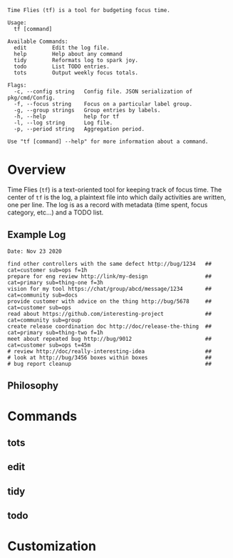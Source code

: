 ```
Time Flies (tf) is a tool for budgeting focus time.

Usage:
  tf [command]

Available Commands:
  edit        Edit the log file.
  help        Help about any command
  tidy        Reformats log to spark joy.
  todo        List TODO entries.
  tots        Output weekly focus totals.

Flags:
  -c, --config string   Config file. JSON serialization of pkg/cmd/Config.
  -f, --focus string    Focus on a particular label group.
  -g, --group strings   Group entries by labels.
  -h, --help            help for tf
  -l, --log string      Log file.
  -p, --period string   Aggregation period.

Use "tf [command] --help" for more information about a command.
```
# Overview

Time Flies (`tf`) is a text-oriented tool for keeping track of focus time. The center of `tf` is the log, a plaintext file into which daily activities are written, one per line. The log is as a record with metadata (time spent, focus category, etc...) and a TODO list.

## Example Log

```
Date: Nov 23 2020

find other controllers with the same defect http://bug/1234   ## cat=customer sub=ops f=1h
prepare for eng review http://link/my-design                  ## cat=primary sub=thing-one f=3h
vision for my tool https://chat/group/abcd/message/1234       ## cat=community sub=docs
provide customer with advice on the thing http://bug/5678     ## cat=customer sub=ops
read about https://github.com/interesting-project             ## cat=community sub=group
create release coordination doc http://doc/release-the-thing  ## cat=primary sub=thing-two f=1h
meet about repeated bug http://bug/9012                       ## cat=customer sub=ops t=45m
# review http://doc/really-interesting-idea                   ##
# look at http://bug/3456 boxes within boxes                  ##
# bug report cleanup                                          ##
```

## Philosophy

# Commands

## tots

## edit

## tidy

## todo

# Customization
